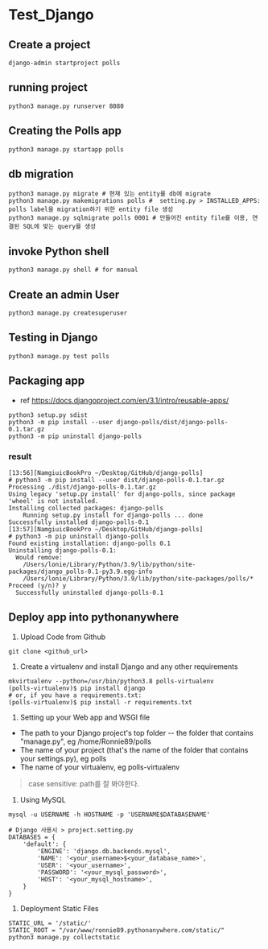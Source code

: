 # Test_Django

## Create a project

```shell
django-admin startproject polls
```

## running project

```shell
python3 manage.py runserver 8080
```

## Creating the Polls app

```shell
python3 manage.py startapp polls
```

## db migration

```shell
python3 manage.py migrate # 현재 있는 entity를 db에 migrate
python3 manage.py makemigrations polls #  setting.py > INSTALLED_APPS: polls label을 migration하기 위한 entity file 생성
python3 manage.py sqlmigrate polls 0001 # 만들어진 entity file를 이용, 연결된 SQL에 맞는 query를 생성
```

## invoke Python shell

```shell
python3 manage.py shell # for manual
```

## Create an admin User

```shell
python3 manage.py createsuperuser
```

## Testing in Django

```shell
python3 manage.py test polls
```

## Packaging app

- ref <https://docs.djangoproject.com/en/3.1/intro/reusable-apps/>

```shell
python3 setup.py sdist
python3 -m pip install --user django-polls/dist/django-polls-0.1.tar.gz
python3 -m pip uninstall django-polls
```

### result

```shell
[13:56][NamgiuicBookPro ~/Desktop/GitHub/django-polls]
# python3 -m pip install --user dist/django-polls-0.1.tar.gz
Processing ./dist/django-polls-0.1.tar.gz
Using legacy 'setup.py install' for django-polls, since package 'wheel' is not installed.
Installing collected packages: django-polls
    Running setup.py install for django-polls ... done
Successfully installed django-polls-0.1
[13:57][NamgiuicBookPro ~/Desktop/GitHub/django-polls]
# python3 -m pip uninstall django-polls
Found existing installation: django-polls 0.1
Uninstalling django-polls-0.1:
  Would remove:
    /Users/lonie/Library/Python/3.9/lib/python/site-packages/django_polls-0.1-py3.9.egg-info
    /Users/lonie/Library/Python/3.9/lib/python/site-packages/polls/*
Proceed (y/n)? y
  Successfully uninstalled django-polls-0.1
```

## Deploy app into pythonanywhere

1. Upload Code from Github

```shell
git clone <github_url>
```

1. Create a virtualenv and install Django and any other requirements

```shell
mkvirtualenv --python=/usr/bin/python3.8 polls-virtualenv
(polls-virtualenv)$ pip install django
# or, if you have a requirements.txt:
(polls-virtualenv)$ pip install -r requirements.txt
```

1. Setting up your Web app and WSGI file

- The path to your Django project's top folder -- the folder that contains "manage.py", eg /home/Ronnie89/polls
- The name of your project (that's the name of the folder that contains your settings.py), eg polls
- The name of your virtualenv, eg polls-virtualenv

> case sensitive: path를 잘 봐야한다.

1. Using MySQL

```shell
mysql -u USERNAME -h HOSTNAME -p 'USERNAME$DATABASENAME'

# Django 사용시 > project.setting.py
DATABASES = {
    'default': {
        'ENGINE': 'django.db.backends.mysql',
        'NAME': '<your_username>$<your_database_name>',
        'USER': '<your_username>',
        'PASSWORD': '<your_mysql_password>',
        'HOST': '<your_mysql_hostname>',
    }
}
```

1. Deployment Static Files

```shell
STATIC_URL = '/static/'
STATIC_ROOT = "/var/www/ronnie89.pythonanywhere.com/static/"
python3 manage.py collectstatic
```

